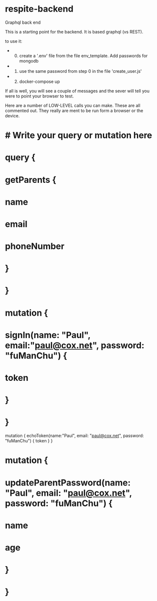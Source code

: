 # respite-backend
Graphql back end

This is a starting point for the backend.  It is based graphql (vs REST).

to use it:
* 0. create a '.env' file from the file env_template. Add passwords for mongodb
* 1. use the same password from step 0 in the file 'create_user.js'
* 2. docker-compose up

If all is well, you will see a couple of messages and the sever will tell you were to point your browser to test.

Here are a number of LOW-LEVEL calls you can make.  These are all commented out.  They really are ment to be run form a browser or the device.

# # Write your query or mutation here
# query {
#   getParents {
#     name
#     email
#     phoneNumber
#   }
# }



# mutation {
#   signIn(name: "Paul", email:"paul@cox.net", password: "fuManChu") {
#     token
#   }
# }

mutation {
  echoToken(name:"Paul", email: "paul@cox.net", password: "fuManChu") {
    token
  }
}


# mutation {
#   updateParentPassword(name: "Paul", email: "paul@cox.net", password: "fuManChu") {
#     name
#     age
#   }
# }
